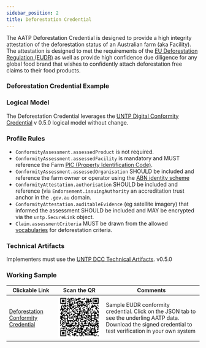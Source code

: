 ```yaml
---
sidebar_position: 2
title: Deforestation Credential
---
```



The AATP Deforestation Credential is designed to provide a high integrity attestation of the deforestation status of an Australian farm (aka Facility). The attestation is designed to met the requirements of the [EU Deforestation Regulation (EUDR)](https://environment.ec.europa.eu/topics/forests/deforestation/regulation-deforestation-free-products_en) as well as provide high confidence due diligence for any global food brand that wishes to confidently attach deforestation free claims to their food products.

### Deforestation Credential Example



### Logical Model

The Deforestation Credential leverages the [UNTP Digital Conformity Credential](https://uncefact.github.io/spec-untp/docs/specification/ConformityCredential) v 0.5.0 logical model without change.

### Profile Rules

* `ConformityAssessment.assessedProduct` is not required.
* `ConformityAssessment.assessedFacility` is mandatory and MUST reference the Farm [PIC (Property Identification Code)](Identifiers#property-identification-codes-pic).
* `ConformityAssessment.assessedOrganisation` SHOULD be included and reference the farm owner or operator using the [ABN identity scheme](Identifiers#australian-business-number-abn)
* `ConformityAttestation.authorisation` SHOULD be included and reference (via `Endorsement.issuingAuthority` an accreditation trust anchor in the `.gov.au` domain.
* `ConformityAttestation.auditableEvidence` (eg satellite imagery) that informed the assessment SHOULD be included and MAY be encrypted via the `untp.SecureLink` object.
* `Claim.assessmentCriteria` MUST be drawn from the allowed [vocabularies](vocabularies) for deforestation criteria.


### Technical Artifacts

Implementers must use the [UNTP DCC Technical Artifacts](https://test.uncefact.org/vocabulary/untp/dcc/0/about).  v0.5.0

### Working Sample

| Clickable Link                                                                                                                | Scan the QR                                                               | Comments                                                                                                                                                        |
| ----------------------------------------------------------------------------------------------------------------------------- | ------------------------------------------------------------------------- | --------------------------------------------------------------------------------------------------------------------------------------------------------------- |
| [Deforestation Conformity Credential](https://idr.aatp.showthething.com/dpird/pic/QBIX0987/?linkType=dpird:certificationInfo) | ![Deforestation Conformity Credential](aatp-deforestation-credential.png) | Sample EUDR conformity credential. Click on the JSON tab to see the underling AATP data. Download the signed credential to test verification in your own system |
